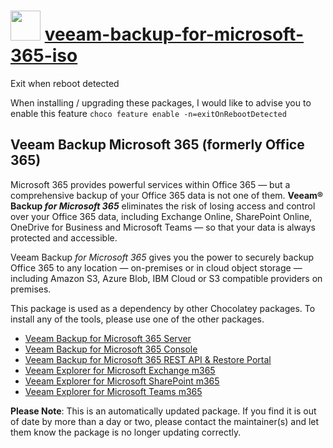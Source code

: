 # <img src="https://cdn.jsdelivr.net/gh/mkevenaar/chocolatey-packages@01ea45baf7311daa91660b5b333acf26aabe9eab/icons/veeam-backup-for-microsoft-365-iso.png" width="48" height="48"/> [veeam-backup-for-microsoft-365-iso](https://community.chocolatey.org/packages/veeam-backup-for-microsoft-365-iso)

Exit when reboot detected

When installing / upgrading these packages, I would like to advise you to enable this feature `choco feature enable -n=exitOnRebootDetected`

## Veeam Backup Microsoft 365 (formerly Office 365)

Microsoft 365 provides powerful services within Office 365 — but a comprehensive backup of your Office 365 data is not one of them. **Veeam® Backup _for Microsoft 365_** eliminates the risk of losing access and control over your Office 365 data, including Exchange Online, SharePoint Online, OneDrive for Business and Microsoft Teams — so that your data is always protected and accessible.

Veeam Backup _for Microsoft 365_ gives you the power to securely backup Office 365 to any location — on-premises or in cloud object storage — including Amazon S3, Azure Blob, IBM Cloud or S3 compatible providers on premises.

This package is used as a dependency by other Chocolatey packages. To install any of the tools, please use one of the other packages.

- [Veeam Backup for Microsoft 365 Server](https://community.chocolatey.org/packages/veeam-backup-for-microsoft-365-server)
- [Veeam Backup for Microsoft 365 Console](https://community.chocolatey.org/packages/veeam-backup-for-microsoft-365-console)
- [Veeam Backup for Microsoft 365 REST API & Restore Portal](https://community.chocolatey.org/packages/veeam-backup-for-microsoft-365-rest-api)
- [Veeam Explorer for Microsoft Exchange m365](https://community.chocolatey.org/packages/veeam-explorer-for-microsoft-exchange-microsoft-365)
- [Veeam Explorer for Microsoft SharePoint m365](https://community.chocolatey.org/packages/veeam-explorer-for-microsoft-sharepoint-microsoft-365)
- [Veeam Explorer for Microsoft Teams m365](https://community.chocolatey.org/packages/veeam-explorer-for-microsoft-teams-microsoft-365)

**Please Note**: This is an automatically updated package. If you find it is
out of date by more than a day or two, please contact the maintainer(s) and
let them know the package is no longer updating correctly.
